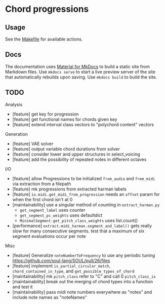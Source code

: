 # Chord progressions

## Usage

See the [Makefile](Makefile) for available actions.

## Docs

The documentation uses [Material for MkDocs](https://squidfunk.github.io/mkdocs-material/) to build a static site from
Markdown files. Use `mkdocs serve` to start a live preview server of the site that automatically rebuilds upon saving.
Use `mkdocs build` to build the site.

## TODO

Analysis

- [feature] get key for progression
- [feature] get functional names for chords given key
- [feature] extend interval class vectors to "polychord content" vectors

Generation

- [feature] VAE solver
- [feature] output variable chord durations from solver
- [feature] consider lower and upper structures in select_voicing
- [feature] add the possibility of repeated notes in different octaves

I/O

- [feature] allow Progressions to be initialized `from_audio` and `from_midi` via extraction from a filepath
- [feature] mk progressions from extracted harman labels
- [feature] `io.midi.get_midi_from_progression` needs an `offset` param for when the first chord isn't at 0
- [maintainability] use a singular method of counting in `extract_harman.py`
    - `get_segment_label` uses counter
    - `get_segment_pc_weights` uses defaultdict
    - `MinimalSegment.get_pitch_class_weights` uses list.count()
- [performance] `extract.midi_harman.segment_and_label()` gets really slow for many consecutive segments. test that a
  maximum of six segment evaluations occur per note

Misc

- [feature] Generalize `noteNumberToFrequency` to use any periodic
  tuning https://github.com/soul-lang/SOUL/pull/26/files
- [feature] implement `is_partial_circular_match`, `chord_contained_in_type`, and `get_possible_types_of_chord`
- [maintainability] mk `pitch_class` refer to "C" and call 0 `pitch_class_ix`
- [maintainability] break out the merging of chord types into a function and test it
- [maintainability] pass midi note numbers everywhere as "notes" and include note names as "noteNames"
